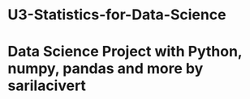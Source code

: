 # U3-Statistics-for-Data-Science

# Data Science Project with Python, numpy, pandas and more by sarilacivert
